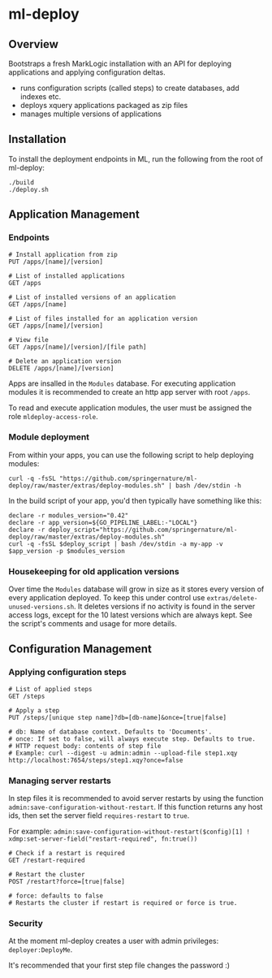 # ml-deploy

## Overview

Bootstraps a fresh MarkLogic installation with an API for deploying applications and applying configuration deltas.

* runs configuration scripts (called steps) to create databases, add indexes etc.
* deploys xquery applications packaged as zip files
* manages multiple versions of applications


## Installation

To install the deployment endpoints in ML, run the following from the root of ml-deploy:

    ./build
    ./deploy.sh

## Application Management

### Endpoints

    # Install application from zip
    PUT /apps/[name]/[version]

    # List of installed applications
    GET /apps

    # List of installed versions of an application
    GET /apps/[name]

    # List of files installed for an application version
    GET /apps/[name]/[version]

    # View file
    GET /apps/[name]/[version]/[file path]

    # Delete an application version
    DELETE /apps/[name]/[version]

Apps are insalled in the `Modules` database. For executing application modules it is recommended to create an http app server with root `/apps`.

To read and execute application modules, the user must be assigned the role `mldeploy-access-role`.  

### Module deployment

From within your apps, you can use the following script to help deploying modules:

    curl -q -fsSL "https://github.com/springernature/ml-deploy/raw/master/extras/deploy-modules.sh" | bash /dev/stdin -h

In the build script of your app, you'd then typically have something like this:

    declare -r modules_version="0.42"
    declare -r app_version=${GO_PIPELINE_LABEL:-"LOCAL"}
    declare -r deploy_script="https://github.com/springernature/ml-deploy/raw/master/extras/deploy-modules.sh"
    curl -q -fsSL $deploy_script | bash /dev/stdin -a my-app -v $app_version -p $modules_version


### Housekeeping for old application versions

Over time the `Modules` database will grow in size as it stores every version of every application deployed. To keep this under control use `extras/delete-unused-versions.sh`. It deletes versions if no activity is found in the server access logs, except for the 10 latest versions which are always kept. See the script's comments and usage for more details.

## Configuration Management

### Applying configuration steps
    # List of applied steps
    GET /steps

    # Apply a step
    PUT /steps/[unique step name]?db=[db-name]&once=[true|false]

    # db: Name of database context. Defaults to 'Documents'.
    # once: If set to false, will always execute step. Defaults to true.
    # HTTP request body: contents of step file
    # Example: curl --digest -u admin:admin --upload-file step1.xqy http://localhost:7654/steps/step1.xqy?once=false


### Managing server restarts

In step files it is recommended to avoid server restarts by using the function `admin:save-configuration-without-restart`. If this function returns any host ids, then set the server field `requires-restart` to `true`.

For example:
`admin:save-configuration-without-restart($config)[1] ! xdmp:set-server-field("restart-required", fn:true())`

    # Check if a restart is required
    GET /restart-required

    # Restart the cluster
    POST /restart?force=[true|false]

    # force: defaults to false
    # Restarts the cluster if restart is required or force is true.


### Security

At the moment ml-deploy creates a user with admin privileges: `deployer:DeployMe`.

It's recommended that your first step file changes the password :)
